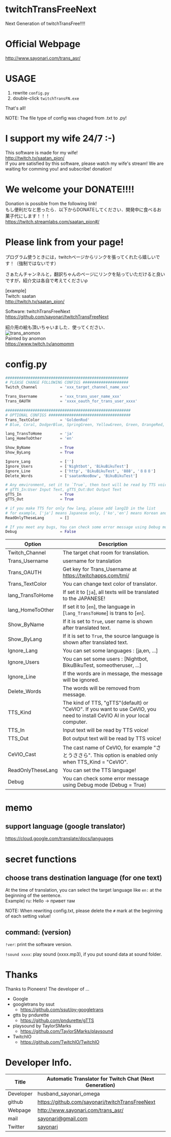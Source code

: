 # twitchTransFreeNext
Next Generation of twitchTransFree!!!!

# Official Webpage
http://www.sayonari.com/trans_asr/

# USAGE
1. rewrite `config.py`
2. double-click `twitchTransFN.exe`

That's all!

NOTE: The file type of config was chaged from .txt to .py!

# I support my wife 24/7 :-) 
This software is made for my wife!  
http://twitch.tv/saatan_pion/  
If you are satisfied by this software, please watch my wife's stream! We are waiting for comming you! and subscribe! donation!

# We welcome your DONATE!!!!
Donation is possible from the following link!  
もし便利だなと思ったら．以下からDONATEしてください．開発中に食べるお菓子代にします！！！  
https://twitch.streamlabs.com/saatan_pion#/

# Please link from your page!
プログラム使うときには，twitchページからリンクを張ってくれたら嬉しいです！（強制ではないです）

さぁたんチャンネルと，翻訳ちゃんのページにリンクを貼っていただけると良いですが，紹介文は各自で考えてくださいρ

[example]  
Twitch: saatan  
http://twitch.tv/saatan_pion/ 

Software: twitchTransFreeNext  
https://github.com/sayonari/twitchTransFreeNext

紹介用の絵も頂いちゃいました．使ってください．  
![trans_anomon](https://user-images.githubusercontent.com/16011609/49361210-c1f5ef80-f71e-11e8-8cff-6fd760e8738a.png)  
Painted by anomon  
https://www.twitch.tv/anomomm

# config.py
```python
######################################################
# PLEASE CHANGE FOLLOWING CONFIGS ####################
Twitch_Channel          = 'xxx_target_channel_name_xxx'

Trans_Username          = 'xxx_trans_user_name_xxx'
Trans_OAUTH             = 'xxxx_oauth_for_trans_user_xxxx'

#######################################################
# OPTIONAL CONFIGS ####################################
Trans_TextColor         = 'GoldenRod'
# Blue, Coral, DodgerBlue, SpringGreen, YellowGreen, Green, OrangeRed, Red, GoldenRod, HotPink, CadetBlue, SeaGreen, Chocolate, BlueViolet, and Firebrick

lang_TransToHome        = 'ja'
lang_HomeToOther        = 'en'

Show_ByName             = True
Show_ByLang             = True

Ignore_Lang             = ['']
Ignore_Users            = ['Nightbot', 'BikuBikuTest']
Ignore_Line             = ['http', 'BikuBikuTest', '888', '８８８']
Delete_Words            = ['saatanNooBow', 'BikuBikuTest']

# Any emvironment, set it to `True`, then text will be read by TTS voice!
# gTTS_In:User Input Text, gTTS_Out:Bot Output Text
gTTS_In                 = True
gTTS_Out                = True

# if you make TTS for only few lang, please add langID in the list
# for example, ['ja'] means Japanese only, ['ko','en'] means Korean and English are TTS!
ReadOnlyTheseLang       = []

# If you meet any bugs, You can check some error message using Debug mode (Debug = True)
Debug                   = False
```

| Option| Description |
| -- | -- |
| Twitch_Channel | The target chat room for translation. |
| Trans_Username | username for translation |
| Trans_OAUTH | Get key for Trans_Username at https://twitchapps.com/tmi/ |
| Trans_TextColor  | You can change text color of translator. |
| lang_TransToHome | If set it to [`ja`], all texts will be translated to the JAPANESE! |
| lang_HomeToOther | If set it to [`en`], the language in [`lang_TransToHome`] is trans to [`en`]. |
| Show_ByName | If it is set to `True`, user name is shown after translated text. |
| Show_ByLang | If it is set to `True`, the source language is shown after translated text. |
| Ignore_Lang | You can set some languages : [ja,en, ...] |
| Ignore_Users | You can set some users : [Nightbot, BikuBikuTest, someotheruser, ...] |
| Ignore_Line | If the words are in message, the message will be ignored.|
| Delete_Words | The words will be removed from message. |
| TTS_Kind | The kind of TTS, "gTTS"(default) or "CeVIO". If you want to use CeVIO, you need to install CeVIO AI in your local computer. |
| TTS_In | Input text will be read by TTS voice! |
| TTS_Out | Bot output text will be read by TTS voice! |
| CeVIO_Cast | The cast name of CeVIO, for example "さとうささら". This option is enabled only when TTS_Kind = "CeVIO". |
| ReadOnlyTheseLang | You can set the TTS language! |
| Debug | You can check some error message using Debug mode (Debug = True)|


# memo
## support language (google translator)
https://cloud.google.com/translate/docs/languages

# secret functions
## choose trans destination language (for one text)
At the time of translation, you can select the target language like `en:` at the beginning of the sentence.  
Example) ru: Hello -> привет там

NOTE: When rewriting config.txt, please delete the `#` mark at the beginning of each setting value!

## command: (version)
`!ver`: print the software version.

`!sound xxxx`: play sound (xxxx.mp3), if you put sound data at sound folder.

# Thanks
Thanks to Pioneers!
The developer of ...
- Google
- googletrans by ssut
    - https://github.com/ssut/py-googletrans
- gtts by pndurette
    - https://github.com/pndurette/gTTS
- playsound by TaylorSMarks
    - https://github.com/TaylorSMarks/playsound
- TwitchIO
    - https://github.com/TwitchIO/TwitchIO

# Developer Info.

| Title | Automatic Translator for Twitch Chat (Next Generation) |
|--|--|
| Developer | husband_sayonari_omega |
| github | https://github.com/sayonari/twitchTransFreeNext |
| Webpage | http://www.sayonari.com/trans_asr/ |
| mail | sayonari@gmail.com |
| Twitter | [sayonari](https://twitter.com/sayonari) |
